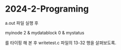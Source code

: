 # 2024-2-Programing

a.out 파일 실행 후

myinode 2 & mydatablock 0 & mystatus

를 타이핑 해 본 후
writetest.c 파일의 13-32 행을 살펴보도록.
